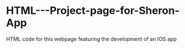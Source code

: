 # HTML---Project-page-for-Sheron-App
HTML code for this webpage featuring the development of an IOS app
